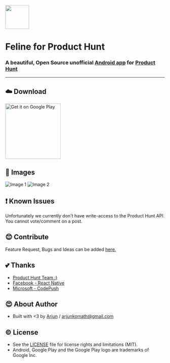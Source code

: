 <img src="https://lh3.googleusercontent.com/MCoiCCwUan0dxzqRR_Mrr7kO308roYdI2aTsIpUGYWzUmpJT1-R2_J04weQKFEd3Mg=w300-rw" width="75">

# Feline for Product Hunt
### A beautiful, Open Source unofficial [Android app](https://play.google.com/store/apps/details?id=com.arjunkomath.product_hunt) for [Product Hunt](https://www.producthunt.com/)

----------
## :cloud: Download
<a href="https://play.google.com/store/apps/details?id=com.arjunkomath.product_hunt&utm_source=global_co&utm_medium=prtnr&utm_content=Mar2515&utm_campaign=PartBadge&pcampaignid=MKT-AC-global-none-all-co-pr-py-PartBadges-Oct1515-1"><img alt="Get it on Google Play" src="https://play.google.com/intl/en_us/badges/images/apps/en-play-badge.png" width="175" /></a>

## :rice_scene: Images
![Image 1](https://lh3.googleusercontent.com/T69SCGNcRWVKR1btjARZv_0AFsDOEwSmLKOeLWOABmvs7H3Ibmz7h6LdJwwdyKL7KCqE=h310-rw) ![Image 2](https://lh3.googleusercontent.com/bWdoMQegQB7e7gf83tiyRL2qZQRMWdmgzR2Qtq4OuyRVncMzwl5v7DMhEO9IxZPKIWQ=h310-rw)

## :exclamation: Known Issues
Unfortunately we currently don't have write-access to the Product Hunt API. You cannot vote/comment on a post.

## :blush: Contribute
Feature Request, Bugs and Ideas can be added [here.](https://github.com/arjunkomath/Feline-for-Product-Hunt/issues)

## :two_hearts: Thanks
* [Product Hunt Team :)](https://www.producthunt.com/about)
* [Facebook - React Native](https://facebook.github.io/react-native/)
* [Microsoft - CodePush](http://microsoft.github.io/code-push/)

## :heart_eyes: About Author
* Built with <3 by [Arjun](https://twitter.com/arjunz) / [arjunkomath@gmail.com](mailto:arjunkomath@gmail.com)

## :copyright: License
- See the [LICENSE](https://github.com/arjunkomath/Feline-for-Product-Hunt/blob/master/LICENSE) file for license rights and limitations (MIT).
- Android, Google Play and the Google Play logo are trademarks of Google Inc.
